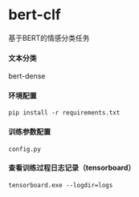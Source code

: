 # bert-clf
基于BERT的情感分类任务

#### 文本分类
bert-dense

#### 环境配置

```
pip install -r requirements.txt
```

#### 训练参数配置

```
config.py
```

#### 查看训练过程日志记录（tensorboard）

```
tensorboard.exe --logdir=logs
```
